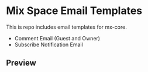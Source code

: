 # Mix Space Email Templates


This is repo includes email templates for mx-core. 

- Comment Email (Guest and Owner)
- Subscribe Notification Email


## Preview

